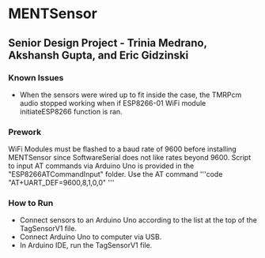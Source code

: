 # MENTSensor
## Senior Design Project - Trinia Medrano, Akshansh Gupta, and Eric Gidzinski

### Known Issues
- When the sensors were wired up to fit inside the case, the TMRPcm audio stopped working when if ESP8266-01 WiFi module initiateESP8266 function is ran.

### Prework
WiFi Modules must be flashed to a baud rate of 9600 before installing MENTSensor since SoftwareSerial does not like rates beyond 9600. Script to input AT commands via Arduino Uno is provided in the "ESP8266ATCommandInput" folder. Use the AT command '''code "AT+UART_DEF=9600,8,1,0,0" '''

### How to Run
- Connect sensors to an Arduino Uno according to the list at the top of the TagSensorV1 file. 
- Connect Arduino Uno to computer via USB.
- In Arduino IDE, run the TagSensorV1 file. 
